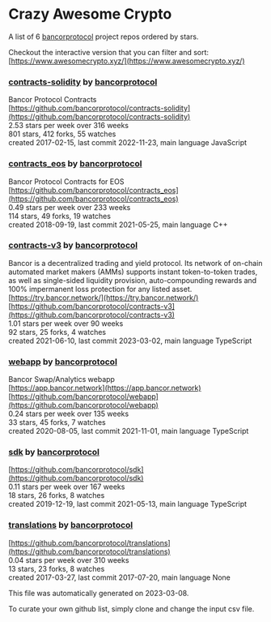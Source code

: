 # Crazy Awesome Crypto
A list of 6 [bancorprotocol](https://github.com/bancorprotocol) project repos ordered by stars.  

Checkout the interactive version that you can filter and sort: 
[https://www.awesomecrypto.xyz/](https://www.awesomecrypto.xyz/)  


### [contracts-solidity](https://github.com/bancorprotocol/contracts-solidity) by [bancorprotocol](https://github.com/bancorprotocol)  
Bancor Protocol Contracts  
[https://github.com/bancorprotocol/contracts-solidity](https://github.com/bancorprotocol/contracts-solidity)  
2.53 stars per week over 316 weeks  
801 stars, 412 forks, 55 watches  
created 2017-02-15, last commit 2022-11-23, main language JavaScript  


### [contracts_eos](https://github.com/bancorprotocol/contracts_eos) by [bancorprotocol](https://github.com/bancorprotocol)  
Bancor Protocol Contracts for EOS  
[https://github.com/bancorprotocol/contracts_eos](https://github.com/bancorprotocol/contracts_eos)  
0.49 stars per week over 233 weeks  
114 stars, 49 forks, 19 watches  
created 2018-09-19, last commit 2021-05-25, main language C++  


### [contracts-v3](https://github.com/bancorprotocol/contracts-v3) by [bancorprotocol](https://github.com/bancorprotocol)  
Bancor is a decentralized trading and yield protocol. Its network of on-chain automated market makers (AMMs) supports instant token-to-token trades, as well as single-sided liquidity provision, auto-compounding rewards and 100% impermanent loss protection for any listed asset.  
[https://try.bancor.network/](https://try.bancor.network/)  
[https://github.com/bancorprotocol/contracts-v3](https://github.com/bancorprotocol/contracts-v3)  
1.01 stars per week over 90 weeks  
92 stars, 25 forks, 4 watches  
created 2021-06-10, last commit 2023-03-02, main language TypeScript  


### [webapp](https://github.com/bancorprotocol/webapp) by [bancorprotocol](https://github.com/bancorprotocol)  
Bancor Swap/Analytics webapp  
[https://app.bancor.network](https://app.bancor.network)  
[https://github.com/bancorprotocol/webapp](https://github.com/bancorprotocol/webapp)  
0.24 stars per week over 135 weeks  
33 stars, 45 forks, 7 watches  
created 2020-08-05, last commit 2021-11-01, main language TypeScript  


### [sdk](https://github.com/bancorprotocol/sdk) by [bancorprotocol](https://github.com/bancorprotocol)  
  
[https://github.com/bancorprotocol/sdk](https://github.com/bancorprotocol/sdk)  
0.11 stars per week over 167 weeks  
18 stars, 26 forks, 8 watches  
created 2019-12-19, last commit 2021-05-13, main language TypeScript  


### [translations](https://github.com/bancorprotocol/translations) by [bancorprotocol](https://github.com/bancorprotocol)  
  
[https://github.com/bancorprotocol/translations](https://github.com/bancorprotocol/translations)  
0.04 stars per week over 310 weeks  
13 stars, 23 forks, 8 watches  
created 2017-03-27, last commit 2017-07-20, main language None  


This file was automatically generated on 2023-03-08.  

To curate your own github list, simply clone and change the input csv file.  